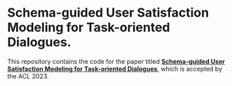 # Schema-guided User Satisfaction Modeling for Task-oriented Dialogues.
This repository contains the code for the paper titled **[Schema-guided User Satisfaction Modeling for Task-oriented Dialogues]()**, which is accepted by the ACL 2023.
